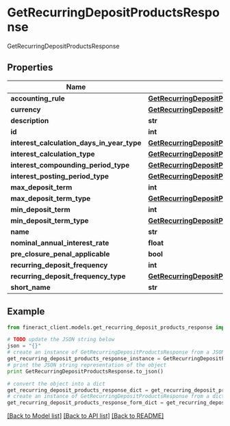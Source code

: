 # GetRecurringDepositProductsResponse

GetRecurringDepositProductsResponse

## Properties

Name | Type | Description | Notes
------------ | ------------- | ------------- | -------------
**accounting_rule** | [**GetRecurringDepositProductsAccountingRule**](GetRecurringDepositProductsAccountingRule.md) |  | [optional] 
**currency** | [**GetRecurringDepositProductsCurrency**](GetRecurringDepositProductsCurrency.md) |  | [optional] 
**description** | **str** |  | [optional] 
**id** | **int** |  | [optional] 
**interest_calculation_days_in_year_type** | [**GetRecurringDepositProductsInterestCalculationDaysInYearType**](GetRecurringDepositProductsInterestCalculationDaysInYearType.md) |  | [optional] 
**interest_calculation_type** | [**GetRecurringDepositProductsInterestCalculationType**](GetRecurringDepositProductsInterestCalculationType.md) |  | [optional] 
**interest_compounding_period_type** | [**GetRecurringDepositProductsInterestCompoundingPeriodType**](GetRecurringDepositProductsInterestCompoundingPeriodType.md) |  | [optional] 
**interest_posting_period_type** | [**GetRecurringDepositProductsInterestPostingPeriodType**](GetRecurringDepositProductsInterestPostingPeriodType.md) |  | [optional] 
**max_deposit_term** | **int** |  | [optional] 
**max_deposit_term_type** | [**GetRecurringDepositProductsMaxDepositTermType**](GetRecurringDepositProductsMaxDepositTermType.md) |  | [optional] 
**min_deposit_term** | **int** |  | [optional] 
**min_deposit_term_type** | [**GetRecurringDepositProductsMinDepositTermType**](GetRecurringDepositProductsMinDepositTermType.md) |  | [optional] 
**name** | **str** |  | [optional] 
**nominal_annual_interest_rate** | **float** |  | [optional] 
**pre_closure_penal_applicable** | **bool** |  | [optional] 
**recurring_deposit_frequency** | **int** |  | [optional] 
**recurring_deposit_frequency_type** | [**GetRecurringDepositProductsRecurringDepositFrequencyType**](GetRecurringDepositProductsRecurringDepositFrequencyType.md) |  | [optional] 
**short_name** | **str** |  | [optional] 

## Example

```python
from fineract_client.models.get_recurring_deposit_products_response import GetRecurringDepositProductsResponse

# TODO update the JSON string below
json = "{}"
# create an instance of GetRecurringDepositProductsResponse from a JSON string
get_recurring_deposit_products_response_instance = GetRecurringDepositProductsResponse.from_json(json)
# print the JSON string representation of the object
print GetRecurringDepositProductsResponse.to_json()

# convert the object into a dict
get_recurring_deposit_products_response_dict = get_recurring_deposit_products_response_instance.to_dict()
# create an instance of GetRecurringDepositProductsResponse from a dict
get_recurring_deposit_products_response_form_dict = get_recurring_deposit_products_response.from_dict(get_recurring_deposit_products_response_dict)
```
[[Back to Model list]](../README.md#documentation-for-models) [[Back to API list]](../README.md#documentation-for-api-endpoints) [[Back to README]](../README.md)


